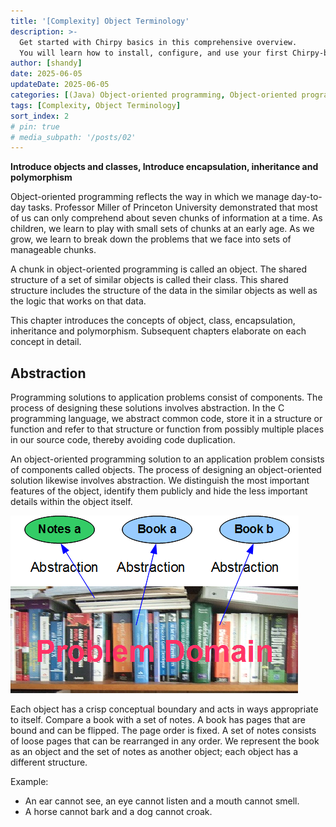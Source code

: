 ```yaml
---
title: '[Complexity] Object Terminology'
description: >-
  Get started with Chirpy basics in this comprehensive overview.
  You will learn how to install, configure, and use your first Chirpy-based website, as well as deploy it to a web server.
author: [shandy]
date: 2025-06-05
updateDate: 2025-06-05
categories: [(Java) Object-oriented programming, Object-oriented programming]
tags: [Complexity, Object Terminology]
sort_index: 2
# pin: true
# media_subpath: '/posts/02'
---
```


**Introduce objects and classes, Introduce encapsulation, inheritance and polymorphism**

Object-oriented programming reflects the way in which we manage day-to-day tasks. Professor Miller of Princeton University demonstrated that most of us can only comprehend about seven chunks of information at a time. As children, we learn to play with small sets of chunks at an early age. As we grow, we learn to break down the problems that we face into sets of manageable chunks.

A chunk in object-oriented programming is called an object. The shared structure of a set of similar objects is called their class. This shared structure includes the structure of the data in the similar objects as well as the logic that works on that data.

This chapter introduces the concepts of object, class, encapsulation, inheritance and polymorphism. Subsequent chapters elaborate on each concept in detail.

## Abstraction

Programming solutions to application problems consist of components. The process of designing these solutions involves abstraction. In the C programming language, we abstract common code, store it in a structure or function and refer to that structure or function from possibly multiple places in our source code, thereby avoiding code duplication.

An object-oriented programming solution to an application problem consists of components called objects. The process of designing an object-oriented solution likewise involves abstraction. We distinguish the most important features of the object, identify them publicly and hide the less important details within the object itself.

![alt text](assets/img/PRO192/OOP/oop-3.png)

Each object has a crisp conceptual boundary and acts in ways appropriate to itself. Compare a book with a set of notes. A book has pages that are bound and can be flipped. The page order is fixed. A set of notes consists of loose pages that can be rearranged in any order. We represent the book as an object and the set of notes as another object; each object has a different structure.

Example:
- An ear cannot see, an eye cannot listen and a mouth cannot smell.
- A horse cannot bark and a dog cannot croak.

## 